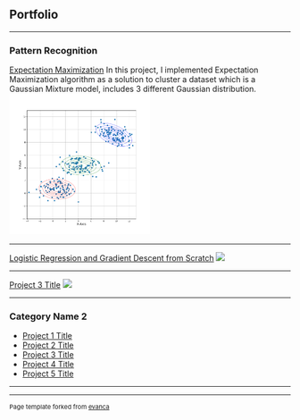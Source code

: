 ## Portfolio

---

### Pattern Recognition
[Expectation Maximization](/expectation_maximization)
In this project, I implemented Expectation Maximization algorithm as a solution to cluster a dataset which is a Gaussian Mixture model, includes 3 different Gaussian distribution.
<img src="images/pr_hw2_final.png" width="50%" height="50%"/>

---
[Logistic Regression and Gradient Descent from Scratch](/log_res)
<img src="images/dummy_thumbnail.jpg?raw=true"/>

---
[Project 3 Title](http://example.com/)
<img src="images/dummy_thumbnail.jpg?raw=true"/>

---

### Category Name 2

- [Project 1 Title](http://example.com/)
- [Project 2 Title](http://example.com/)
- [Project 3 Title](http://example.com/)
- [Project 4 Title](http://example.com/)
- [Project 5 Title](http://example.com/)

---




---
<p style="font-size:11px">Page template forked from <a href="https://github.com/evanca/quick-portfolio">evanca</a></p>
<!-- Remove above link if you don't want to attibute -->
